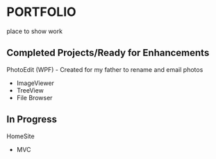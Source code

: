 # PORTFOLIO
place to show work

## Completed Projects/Ready for Enhancements
PhotoEdit (WPF) - Created for my father to rename and email photos
+ ImageViewer
+ TreeView
+ File Browser

## In Progress
HomeSite
+ MVC

